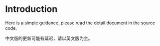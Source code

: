 # Introduction

Here is a simple guidance, please read the detail document
in the source code.

中文版的更新可能有延迟，请以英文版为主。
